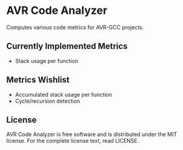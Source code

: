 # AVR Code Analyzer #

Computes various code metrics for AVR-GCC projects.

## Currently Implemented Metrics ##

* Stack usage per function

## Metrics Wishlist ##

* Accumulated stack usage per function
* Cycle/recursion detection

## License ##

AVR Code Analyzer is free software and is distributed under the MIT
license. For the complete license text, read LICENSE.